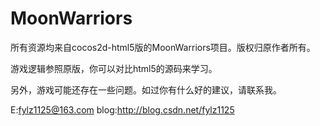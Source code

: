 MoonWarriors
============

所有资源均来自cocos2d-html5版的MoonWarriors项目。版权归原作者所有。

游戏逻辑参照原版，你可以对比html5的源码来学习。

另外，游戏可能还存在一些问题。如过你有什么好的建议，请联系我。

E:fylz1125@163.com
blog:http://blog.csdn.net/fylz1125
